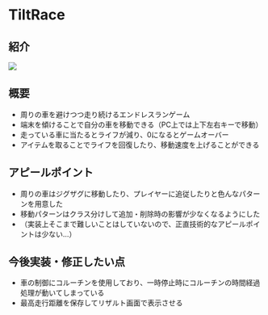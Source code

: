 # TiltRace

## 紹介

![](https://user-images.githubusercontent.com/93642791/144220220-b8a00861-9c44-48a6-9fa6-c1e74d3531ce.gif)

## 概要

- 周りの車を避けつつ走り続けるエンドレスランゲーム
- 端末を傾けることで自分の車を移動できる（PC上では上下左右キーで移動）
- 走っている車に当たるとライフが減り、0になるとゲームオーバー
- アイテムを取ることでライフを回復したり、移動速度を上げることができる
 
## アピールポイント

- 周りの車はジグザグに移動したり、プレイヤーに追従したりと色んなパターンを用意した
- 移動パターンはクラス分けして追加・削除時の影響が少なくなるようにした
- （実装上そこまで難しいことはしていないので、正直技術的なアピールポイントは少ない…）

## 今後実装・修正したい点

- 車の制御にコルーチンを使用しており、一時停止時にコルーチンの時間経過処理が動いてしまっている
- 最高走行距離を保存してリザルト画面で表示させる
